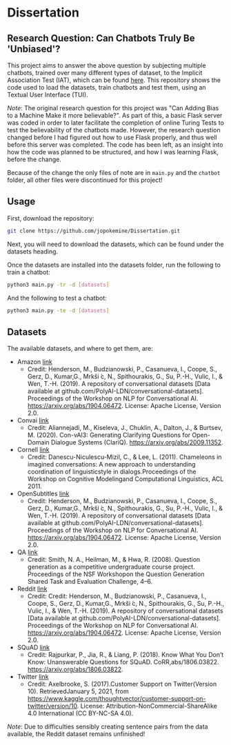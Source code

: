 # Dissertation

## Research Question: Can Chatbots Truly Be 'Unbiased'?

This project aims to answer the above question by subjecting multiple chatbots, trained over many different types of dataset, to the Implicit Association Test (IAT), which can be found [here](https://implicit.harvard.edu/implicit/). This repository shows the code used to load the datasets, train chatbots and test them, using an Textual User Interface (TUI).

*Note*: The original research question for this project was "Can Adding Bias to a Machine Make it more believable?". As part of this, a basic Flask server was coded in order to later facilitate the completion of online Turing Tests to test the believability of the chatbots made. However, the research question changed before I had figured out how to use Flask properly, and thus well before this server was completed. The code has been left, as an insight into how the code was planned to be structured, and how I was learning Flask, before the change.

Because of the change the only files of note are in `main.py` and the `chatbot` folder, all other files were discontinued for this project!

## Usage

First, download the repository:

``` bash
git clone https://github.com/jopokemine/Dissertation.git
```

Next, you will need to download the datasets, which can be found under the datasets heading.

Once the datasets are installed into the datasets folder, run the following to train a chatbot:

``` bash
python3 main.py -tr -d [datasets]
```

And the following to test a chatbot:

``` bash
python3 main.py -te -d [datasets]
```

## Datasets

The available datasets, and where to get them, are:

- Amazon [link](https://github.com/PolyAI-LDN/conversational-datasets)
  - Credit: Henderson, M., Budzianowski, P., Casanueva, I., Coope, S., Gerz, D., Kumar,G., Mrkši ́c, N., Spithourakis, G., Su, P.-H., Vulic, I., & Wen, T.-H. (2019). A repository of conversational datasets [Data available at github.com/PolyAI-LDN/conversational-datasets]. Proceedings of the Workshop on NLP for Conversational AI. <https://arxiv.org/abs/1904.06472>. License: Apache License, Version 2.0.
- Convai [link](http://convai.io/2018/data/)
  - Credit: Aliannejadi, M., Kiseleva, J., Chuklin, A., Dalton, J., & Burtsev, M. (2020). Con-vAI3: Generating Clarifying Questions for Open-Domain Dialogue Systems (ClariQ). <https://arxiv.org/abs/2009.11352>.
- Cornell [link](https://www.cs.cornell.edu/~cristian/Cornell_Movie-Dialogs_Corpus.html)
  - Credit: Danescu-Niculescu-Mizil, C., & Lee, L. (2011). Chameleons in imagined conversations: A new approach to understanding coordination of linguisticstyle in dialogs.Proceedings of the Workshop on Cognitive Modelingand Computational Linguistics, ACL 2011.
- OpenSubtitles [link](https://github.com/PolyAI-LDN/conversational-datasets)
  - Credit: Henderson, M., Budzianowski, P., Casanueva, I., Coope, S., Gerz, D., Kumar,G., Mrkši ́c, N., Spithourakis, G., Su, P.-H., Vulic, I., & Wen, T.-H. (2019). A repository of conversational datasets [Data available at github.com/PolyAI-LDN/conversational-datasets]. Proceedings of the Workshop on NLP for Conversational AI. <https://arxiv.org/abs/1904.06472>. License: Apache License, Version 2.0.
- QA [link](http://www.cs.cmu.edu/~ark/QA-data/)
  - Credit: Smith, N. A., Heilman, M., & Hwa, R. (2008). Question generation as a competitive undergraduate course project. Proceedings of the NSF Workshopon the Question Generation Shared Task and Evaluation Challenge, 4–6.
- Reddit [link](https://github.com/PolyAI-LDN/conversational-datasets)
  - Credit: Credit: Henderson, M., Budzianowski, P., Casanueva, I., Coope, S., Gerz, D., Kumar,G., Mrkši ́c, N., Spithourakis, G., Su, P.-H., Vulic, I., & Wen, T.-H. (2019). A repository of conversational datasets [Data available at github.com/PolyAI-LDN/conversational-datasets]. Proceedings of the Workshop on NLP for Conversational AI. <https://arxiv.org/abs/1904.06472>. License: Apache License, Version 2.0.
- SQuAD [link](https://rajpurkar.github.io/SQuAD-explorer/)
  - Credit: Rajpurkar, P., Jia, R., & Liang, P. (2018). Know What You Don’t Know: Unanswerable Questions for SQuAD. CoRR,abs/1806.03822. <https://arxiv.org/abs/1806.03822>.
- Twitter [link](https://www.kaggle.com/thoughtvector/customer-support-on-twitter/version/10)
  - Credit: Axelbrooke, S. (2017).Customer Support on Twitter(Version 10). RetrievedJanuary 5, 2021, from <https://www.kaggle.com/thoughtvector/customer-support-on-twitter/version/10>. License: Attribution-NonCommercial-ShareAlike 4.0 International (CC BY-NC-SA 4.0).

*Note*: Due to difficulties sensibly creating sentence pairs from the data available, the Reddit dataset remains unfinished!
